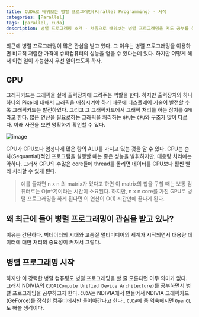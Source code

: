 ```yaml
---
title: CUDA로 배워보는 병렬 프로그래밍(Parallel Programming) - 시작
categories: [Parallel]
tags: [parallel, cuda]
description: 병렬 프로그래밍 소개 - 처음으로 배워보는 병렬 프로그래밍을 저도 공부를 하면서 CUDA 프로그래밍에 대한 설명 그리고 입문도 블로그를 통해 게시할 생각이다.
---
```


최근에 병렬 프로그래밍이 많은 관심을 받고 있다. 그 이유는 병렬 프로그래밍을 이용하면 비교적 저렴한 가격에 슈퍼컴퓨터의 성능을 얻을 수 있다는데 있다. 하지만 어떻게 해서 이런 일이 가능한지 우선 알아보도록 하자.

## GPU
 그래픽카드는 그래픽을 실제 출력장치에 그려주는 역할을 한다. 하지만 출력장치의 하나 하나의
 Pixel에 대해서 그래픽을 매칭시켜야 하기 때문에 디스플레이 기술이 발전할 수록 그래픽카드는 발전하였다. 그리고 그 그래픽카드에서 그래픽 처리를 하는 장치를  `GPU` 라고 한다.
 많은 연산을 필요로하는 그래픽을 처리하는 `GPU`는 `CPU`와 구조가 많이 다르다. 아래 사진을 보면 명확하기 확인할 수 있다.

 ![image](https://c1.staticflickr.com/9/8258/29792623136_23e4bd3294_b.jpg)

GPU가 CPU보다 엄청나게 많은 량의 ALU를 가지고 있는 것을 알 수 있다. CPU는 순차(Sequantial)적인 프로그램을 실행할 때는 좋은 성능을 발휘하지만, 대용량 처리에는 약하다. 그래서 GPU의 수많은 core들에 thread를 돌리면 데이터를 CPU보다 훨씬 빨리 처리할 수 있게 된다.

> 예를 들자면 n x n 의 matrix가 있다고 하면 이 matrix의 합을 구할 때는 보통 컴퓨터로는 O(n^2)이라는 시간이 소요된다. 하지만, n x n core를 가진 GPU로 병렬 프로그래밍을 하게 된다면 이 연산이 O(1) 시간만에 끝나게 된다.

## 왜 최근에 들어 병렬 프로그래밍이 관심을 받고 있나?
 이유는 간단하다. 빅데이터의 시대와 고품질 멀티미디어의 세계가 시작되면서 대용량 데이터에 대한 처리의 중요성이 커져서 그렇다.

## 병렬 프로그래밍 시작
 하지만 이 강력한 병렬 컴퓨팅도 병렬 프로그래밍을 할 줄 모른다면 아무 의미가 없다. 그래서 NDIVIA의 `CUDA(Compute Unified Device Architecture)`를 공부하면서 병렬 프로그래밍을 공부하고자 한다. `CUDA`는 NDIVIA에서 만들어서 NDIVIA 그래픽카드(GeForce)를 장착한 컴퓨터에서만 돌어아간다고 한다.. `CUDA`에 좀 익숙해지면 `OpenCL`도 해볼 생각이다.
